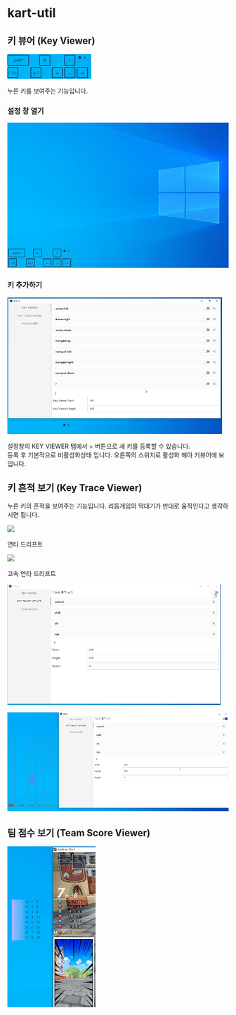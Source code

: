 # kart-util

## 키 뷰어 (Key Viewer)

![](https://raw.githubusercontent.com/lewohy/kart/master/res/images/gif1.gif)   

누른 키를 보여주는 기능입니다.

### 설정 창 열기

![](https://raw.githubusercontent.com/lewohy/kart/master/res/images/gif2.gif)   

### 키 추가하기

![](https://raw.githubusercontent.com/lewohy/kart/master/res/images/gif3.gif)

설정창의 KEY VIEWER 탭에서 + 버튼으로 새 키를 등록할 수 있습니다.   
등록 후 기본적으로 비활성화상태 입니다. 오른쪽의 스위치로 활성화 해야 키뷰어에 보입니다.   

## 키 흔적 보기 (Key Trace Viewer)

누른 키의 흔적을 보여주는 기능입니다. 리듬게임의 막대기가 반대로 움직인다고 생각하시면 됩니다.   

![](https://raw.githubusercontent.com/lewohy/kart/master/res/images/gif4.gif) 

연타 드리프트   

![](https://raw.githubusercontent.com/lewohy/kart/master/res/images/gif5.gif)  

고속 연타 드리프트    

![](https://raw.githubusercontent.com/lewohy/kart/master/res/images/gif6.gif)   

![](https://raw.githubusercontent.com/lewohy/kart/master/res/images/gif7.gif)   

## 팀 점수 보기 (Team Score Viewer)

![](https://raw.githubusercontent.com/lewohy/kart/master/res/images/gif8.gif)   

